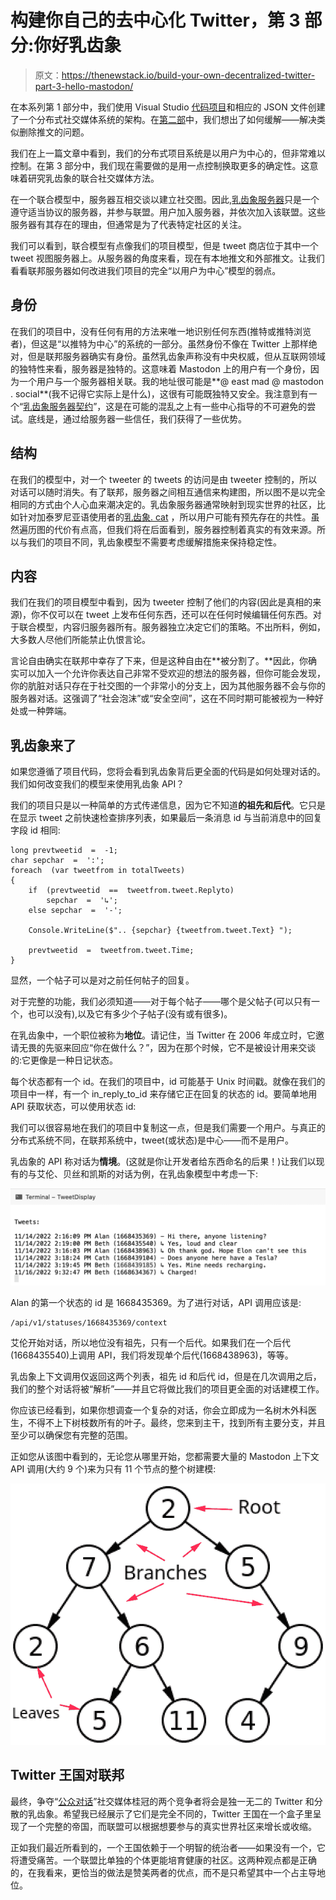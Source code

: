 # 构建你自己的去中心化 Twitter，第 3 部分:你好乳齿象

> 原文：<https://thenewstack.io/build-your-own-decentralized-twitter-part-3-hello-mastodon/>

在本系列第 1 部分中，我们使用 Visual Studio [代码项目](https://github.com/eastmad/TheNewStack)和相应的 JSON 文件创建了一个分布式社交媒体系统的架构。在[第二部](https://thenewstack.io/build-your-own-decentralized-twitter-part-2-mitigations/)中，我们想出了如何缓解——解决类似删除推文的问题。

我们在上一篇文章中看到，我们的分布式项目系统是以用户为中心的，但非常难以控制。在第 3 部分中，我们现在需要做的是用一点控制换取更多的确定性。这意味着研究乳齿象的联合社交媒体方法。

在一个联合模型中，服务器互相交谈以建立社交图。因此,[乳齿象服务器](https://thenewstack.io/devs-are-excited-by-activitypub-open-protocol-for-mastodon/)只是一个遵守适当协议的服务器，并参与联盟。用户加入服务器，并依次加入该联盟。这些服务器有其存在的理由，但通常是为了代表特定社区的关注。

我们可以看到，联合模型有点像我们的项目模型，但是 tweet 商店位于其中一个 tweet 视图服务器上。从服务器的角度来看，现在有本地推文和外部推文。让我们看看联邦服务器如何改进我们项目的完全“以用户为中心”模型的弱点。

## 身份

在我们的项目中，没有任何有用的方法来唯一地识别任何东西(推特或推特浏览者)，但这是“以推特为中心”的系统的一部分。虽然身份不像在 Twitter 上那样绝对，但是联邦服务器确实有身份。虽然乳齿象声称没有中央权威，但从互联网领域的独特性来看，服务器是独特的。这意味着 Mastodon 上的用户有一个身份，因为一个用户与一个服务器相关联。我的地址很可能是**@ east mad @ mastodon . social**(我不记得它实际上是什么)，这很有可能既独特又安全。我注意到有一个“[乳齿象服务器契约](https://joinmastodon.org/covenant)”，这是在可能的混乱之上有一些中心指导的不可避免的尝试。底线是，通过给服务器一些信任，我们获得了一些优势。

## 结构

在我们的模型中，对一个 tweeter 的 tweets 的访问是由 tweeter 控制的，所以对话可以随时消失。有了联邦，服务器之间相互通信来构建图，所以图不是以完全相同的方式由个人心血来潮决定的。乳齿象服务器通常映射到现实世界的社区，比如针对加泰罗尼亚语使用者的[乳齿象. cat](http://Mastadon.cat) ，所以用户可能有预先存在的共性。虽然遍历图的代价有点高，但我们将在后面看到，服务器控制着真实的有效来源。所以与我们的项目不同，乳齿象模型不需要考虑缓解措施来保持稳定性。

## 内容

我们在我们的项目模型中看到，因为 tweeter 控制了他们的内容(因此是真相的来源)，你不仅可以在 tweet 上发布任何东西，还可以在任何时候编辑任何东西。对于联合模型，内容归服务器所有。服务器独立决定它们的策略。不出所料，例如，大多数人尽他们所能禁止仇恨言论。

言论自由确实在联邦中幸存了下来，但是这种自由在**被分割了。**因此，你确实可以加入一个允许你表达自己非常不受欢迎的想法的服务器，但你可能会发现，你的肮脏对话只存在于社交图的一个非常小的分支上，因为其他服务器不会与你的服务器对话。这强调了“社会泡沫”或“安全空间”，这在不同时期可能被视为一种好处或一种弊端。

## 乳齿象来了

如果您遵循了项目代码，您将会看到乳齿象背后更全面的代码是如何处理对话的。我们如何改变我们的模型来使用乳齿象 API？

我们的项目只是以一种简单的方式传递信息，因为它不知道**的祖先和后代**。它只是在显示 tweet 之前快速检查排序列表，如果最后一条消息 id 与当前消息中的回复字段 id 相同:

```
long prevtweetid  =  -1;
char sepchar  =  ':';
foreach  (var tweetfrom in totalTweets)
{
    if  (prevtweetid  ==  tweetfrom.tweet.Replyto)
        sepchar  =  '↳';
    else sepchar  =  '-';

    Console.WriteLine($".. {sepchar} {tweetfrom.tweet.Text} ");

    prevtweetid  =  tweetfrom.tweet.Time;
}

```

显然，一个帖子可以是对之前任何帖子的回复。

对于完整的功能，我们必须知道——对于每个帖子——哪个是父帖子(可以只有一个，也可以没有),以及它有多少个子帖子(没有或有很多)。

在乳齿象中，一个职位被称为**地位**。请记住，当 Twitter 在 2006 年成立时，它邀请无畏的先驱来回应“你在做什么？”，因为在那个时候，它不是被设计用来交谈的:它更像是一种日记状态。

每个状态都有一个 id。在我们的项目中，id 可能基于 Unix 时间戳。就像在我们的项目中一样，有一个 in_reply_to_id 来存储它正在回复的状态的 id。要简单地用 API 获取状态，可以使用状态 id:

我们可以很容易地在我们的项目中复制这一点，但是我们需要一个用户。与真正的分布式系统不同，在联邦系统中，tweet(或状态)是中心——而不是用户。

乳齿象的 API 称对话为**情境**。(这就是你让开发者给东西命名的后果！)让我们以现有的与艾伦、贝丝和凯斯的对话为例，在乳齿象模型中考虑一下:

![](img/fa724c30d3898efef784e2b93636a840.png)

Alan 的第一个状态的 id 是 1668435369。为了进行对话，API 调用应该是:

```
/api/v1/statuses/1668435369/context

```

艾伦开始对话，所以地位没有祖先，只有一个后代。如果我们在一个后代(1668435540)上调用 API，我们将发现单个后代(1668438963)，等等。

乳齿象上下文调用仅返回这两个列表，祖先 id 和后代 id，但是在几次调用之后，我们的整个对话将被“解析”——并且它将做比我们的项目更全面的对话建模工作。

你应该已经看到，如果你想调查一个复杂的对话，你会立即成为一名树木外科医生，不得不上下树枝数所有的叶子。最终，您来到主干，找到所有主要分支，并且至少可以确保您有完整的范围。

正如您从该图中看到的，无论您从哪里开始，您都需要大量的 Mastodon 上下文 API 调用(大约 9 个)来为只有 11 个节点的整个树建模:

![](img/598798f9af9ce15499c8046919f9bc55.png)

## Twitter 王国对联邦

最终，争夺“[公众对话](https://thenewstack.io/twitter-turmoil-we-need-an-open-protocol-for-public-discourse/)”社交媒体桂冠的两个竞争者将会是独一无二的 Twitter 和分散的乳齿象。希望我已经展示了它们是完全不同的，Twitter 王国在一个盒子里呈现了一个完整的帝国，而联盟可以根据想要参与的真实世界社区来增长或收缩。

正如我们最近所看到的，一个王国依赖于一个明智的统治者——如果没有一个，它将遭受痛苦。一个联盟比单独的个体更能培育健康的社区。这两种观点都是正确的，在我看来，更恰当的做法是赞美两者的优点，而不是只希望其中一个占主导地位。

<svg xmlns:xlink="http://www.w3.org/1999/xlink" viewBox="0 0 68 31" version="1.1"><title>Group</title> <desc>Created with Sketch.</desc></svg>